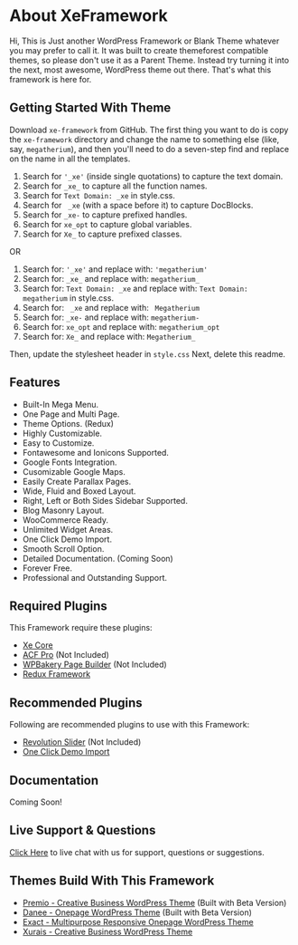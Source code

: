 About XeFramework
=================

Hi, This is Just another WordPress Framework or Blank Theme whatever you may prefer to call it. It was built to create themeforest compatible themes, so please don't use it as a Parent Theme. Instead try turning it into the next, most awesome, WordPress theme out there. That's what this framework is here for.

Getting Started With Theme
--------------------------

Download `xe-framework` from GitHub. The first thing you want to do is copy the `xe-framework` directory and change the name to something else (like, say, `megatherium`), and then you'll need to do a seven-step find and replace on the name in all the templates.

1. Search for `'_xe'` (inside single quotations) to capture the text domain.
2. Search for `_xe_` to capture all the function names.
3. Search for `Text Domain: _xe` in style.css.
4. Search for <code>&nbsp;_xe</code> (with a space before it) to capture DocBlocks.
5. Search for `_xe-` to capture prefixed handles.
6. Search for `xe_opt` to capture global variables.
7. Search for `Xe_` to capture prefixed classes.

OR

1. Search for: `'_xe'` and replace with: `'megatherium'`
2. Search for: `_xe_` and replace with: `megatherium_`
3. Search for: `Text Domain: _xe` and replace with: `Text Domain: megatherium` in style.css.
4. Search for: <code>&nbsp;_xe</code> and replace with: <code>&nbsp;Megatherium</code>
5. Search for: `_xe-` and replace with: `megatherium-`
6. Search for: `xe_opt` and replace with: `megatherium_opt`
7. Search for: `Xe_` and replace with: `Megatherium_`

Then, update the stylesheet header in `style.css` Next, delete this readme.

Features
--------

* Built-In Mega Menu.
* One Page and Multi Page.
* Theme Options. (Redux)
* Highly Customizable.
* Easy to Customize.
* Fontawesome and Ionicons Supported.
* Google Fonts Integration.
* Cusomizable Google Maps.
* Easily Create Parallax Pages.
* Wide, Fluid and Boxed Layout.
* Right, Left or Both Sides Sidebar Supported.
* Blog Masonry Layout.
* WooCommerce Ready.
* Unlimited Widget Areas.
* One Click Demo Import.
* Smooth Scroll Option.
* Detailed Documentation. (Coming Soon)
* Forever Free.
* Professional and Outstanding Support.

Required Plugins
----------------

This Framework require these plugins:

* [Xe Core](https://github.com/XeCreators/xe-core)
* [ACF Pro](https://www.advancedcustomfields.com/pro/) (Not Included)
* [WPBakery Page Builder](https://codecanyon.net/item/visual-composer-page-builder-for-wordpress/242431?ref=XeCreators) (Not Included)
* [Redux Framework](https://wordpress.org/plugins/redux-framework/)

Recommended Plugins
-------------------

Following are recommended plugins to use with this Framework:

* [Revolution Slider](https://codecanyon.net/item/slider-revolution-responsive-wordpress-plugin/2751380?ref=XeCreators) (Not Included)
* [One Click Demo Import](https://wordpress.org/plugins/one-click-demo-import/)

Documentation
-------------

Coming Soon!

Live Support & Questions
------------------------

[Click Here](http://www.xecreators.pk) to live chat with us for support, questions or suggestions.

Themes Build With This Framework
---------------------------------

* [Premio - Creative Business WordPress Theme](http://demos.xecreators.pk/wp/premio/) (Built with Beta Version)
* [Danee - Onepage WordPress Theme](http://demos.xecreators.pk/wp/danee/) (Built with Beta Version)
* [Exact - Multipurpose Responsive Onepage WordPress Theme](http://demos.xecreators.pk/exact/)
* [Xurais - Creative Business WordPress Theme](http://demos.xecreators.pk/xurais/)